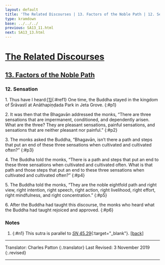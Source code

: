```yaml
---
layout: default
title: 'The Related Discourses | 13. Factors of the Noble Path | 12. Sensation'
type: kramdown
base: ../../../
previous: SA13_11.html
next: SA13_13.html
---
```


# [The Related Discourses](../index.html)
## [13. Factors of the Noble Path](index.html)
### 12. Sensation

1\. Thus have I heard:[\[1\]](#n1){:#ref1} One time, the Buddha stayed in the kingdom of Śrāvastī at Anāthapiṇḍada Park in Jeta Grove.
{:#p1}

2\. It was then that the Bhagavān addressed the monks,  “There are three sensations that are impermanent, conditioned, and dependently arisen. What are the three? They are pleasant sensations, painful sensations, and sensations that are neither pleasant nor painful.”
{:#p2}

3\. The monks asked the Buddha, “Bhagavān, isn’t there a path and steps that put an end of these three sensations when cultivated and cultivated often?”
{:#p3}

4\. The Buddha told the monks, “There is a path and steps that put an end to these three sensations when cultivated and cultivated often. What is that path and those steps that put an end to these three sensations when cultivated and cultivated often?”
{:#p4}

5\. The Buddha told the monks, “They are the noble eightfold path and right view, right intention, right speech, right action, right livelihood, right effort, right mindfulness, and right concentration.”
{:#p5}

6\. After the Buddha had taught this discourse, the monks who heard what the Buddha had taught rejoiced and approved.
{:#p6}

### Notes
1. {:#n1} This sutra is parallel to [<em>SN</em> 45.29](https://suttacentral.net/sn45.29){:target="_blank"}. [\[back\]](#ref1)

---

Translator: Charles Patton
{:.translator}
Last Revised: 3 November 2019
{:.revised}

---